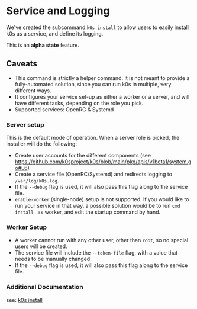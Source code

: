 # Service and Logging 

We've created the subcommand `k0s install` to allow users to easily install k0s as a service, and define its logging.

This is an **alpha state** feature.

## Caveats
* This command is strictly a helper command. It is not meant to provide a fully-automated solution, since you can run k0s in multiple, very different ways.
* It configures your service set-up as either a worker or a server, and will have different tasks, depending on the role you pick.
* Supported services: OpenRC & Systemd

### Server setup
This is the default mode of operation. When a server role is picked, the installer will do the following:

* Create user accounts for the different components (see https://github.com/k0sproject/k0s/blob/main/pkg/apis/v1beta1/system.go#L6)
* Create a service file (OpenRC/Systemd) and redirects logging to `/var/log/k0s.log`.
* If the `--debug` flag is used, it will also pass this flag along to the service file.
* `enable-worker` (single-node) setup is not supported. If you would like to run your service in that way, a possible solution would be to run `cmd install ` as worker, and edit the startup command by hand.

### Worker Setup
* A worker cannot run with any other user, other than `root`, so no special users will be created.
* The service file will include the `--token-file` flag, with a value that needs to be manually changed.
* If the `--debug` flag is used, it will also pass this flag along to the service file.

### Additional Documentation
see: [k0s install](cli/k0s_install.md)